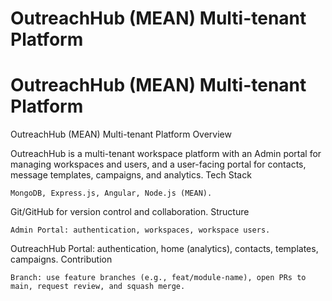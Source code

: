 # OutreachHub (MEAN) Multi-tenant Platform
# OutreachHub (MEAN) Multi-tenant Platform
OutreachHub (MEAN) Multi-tenant Platform
Overview

OutreachHub is a multi-tenant workspace platform with an Admin portal for managing workspaces and users, and a user-facing portal for contacts, message templates, campaigns, and analytics.
Tech Stack

    MongoDB, Express.js, Angular, Node.js (MEAN).

Git/GitHub for version control and collaboration.
Structure

    Admin Portal: authentication, workspaces, workspace users.

OutreachHub Portal: authentication, home (analytics), contacts, templates, campaigns.
Contribution

    Branch: use feature branches (e.g., feat/module-name), open PRs to main, request review, and squash merge.
